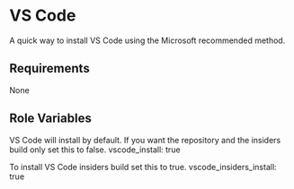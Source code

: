 VS Code
=========

A quick way to install VS Code using the Microsoft recommended method.

Requirements
------------

None

Role Variables
--------------

VS Code will install by default. If you want the repository and the insiders build only set this to false.
  vscode_install: true

To install VS Code insiders build set this to true.
  vscode_insiders_install: true

